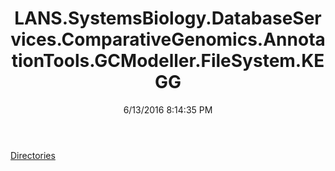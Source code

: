 ﻿---
title: LANS.SystemsBiology.DatabaseServices.ComparativeGenomics.AnnotationTools.GCModeller.FileSystem.KEGG
date: 6/13/2016 8:14:35 PM
---

[Directories](T-LANS.SystemsBiology.DatabaseServices.ComparativeGenomics.AnnotationTools.GCModeller.FileSystem.KEGG.Directories.html)
